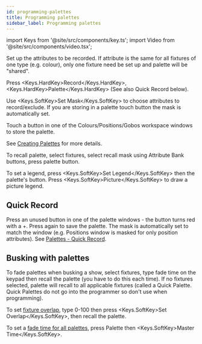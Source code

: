 ```yaml
---
id: programming-palettes
title: Programming palettes
sidebar_label: Programming palettes
---
```


import Keys from '@site/src/components/key.ts';
import Video from '@site/src/components/video.tsx';

Set up the attributes to be recorded. If attribute is the same for all
fixtures of one type (e.g. colour), only one fixture need be set up and
palette will be "shared".

Press <Keys.HardKey>Record</Keys.HardKey>, <Keys.HardKey>Palette</Keys.HardKey> (See also Quick Record below).

Use <Keys.SoftKey>Set Mask</Keys.SoftKey> to choose attributes to record/exclude. If you are
storing in a palette touch button the mask is automatically set.

Touch a button in one of the Colours/Positions/Gobos workspace windows to
store the palette.

See [Creating Palettes](../palettes/creating-palettes.md) for more details.

To recall palette, select fixtures, select recall mask using Attribute
Bank buttons, press palette button.

To set a legend, press <Keys.SoftKey>Set Legend</Keys.SoftKey> then the palette's button. Press <Keys.SoftKey>Picture</Keys.SoftKey> to draw a picture legend.

## Quick Record

Press an unused button in one of the palette windows - the button turns
red with a +. Press again to save the palette. The mask is automatically
set to match the window (e.g. Positions window is masked for only
position attributes). See [Palettes - Quick Record](../palettes/creating-palettes.md#quick-record).

## Busking with palettes

To fade palettes when busking a show, select fixtures, type fade time on
the keypad then recall the palette (you have to do this each time). If
no fixtures selected, palette will recall to all applicable fixtures
(called a Quick Palette. Quick Palettes do not go into the programmer
so don't use when programming).

To set [fixture overlap](../palettes/timing-with-palettes.md#manual-fixture-overlap-when-recalling-palettes), type 0-100 then press <Keys.SoftKey>Set Overlap</Keys.SoftKey>, then
recall the palette.

To set a [fade time for all palettes](../palettes/timing-with-palettes.md#master-time-and-overlap-for-palettes), press Palette then <Keys.SoftKey>Master Time</Keys.SoftKey>.

